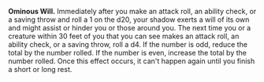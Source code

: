 **Ominous Will.** Immediately after you make an attack roll, an ability check, or a saving throw and roll a 1 on the d20, your shadow exerts a will of its own and might assist or hinder you or those around you. The next time you or a creature within 30 feet of you that you can see makes an attack roll, an ability check, or a saving throw, roll a d4. If the number is odd, reduce the total by the number rolled. If the number is even, increase the total by the number rolled. Once this effect occurs, it can't happen again until you finish a short or long rest.